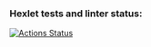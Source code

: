 ### Hexlet tests and linter status:
[![Actions Status](https://github.com/RedGradient/java-project-72/workflows/hexlet-check/badge.svg)](https://github.com/RedGradient/java-project-72/actions)